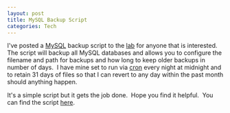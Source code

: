 ```yaml
--- 
layout: post
title: MySQL Backup Script
categories: Tech
---
```

I've posted a <a href="http://en.wikipedia.org/wiki/Mysql">MySQL</a> backup script to the <a href="http://cameronstokes.com/lab/">lab</a> for anyone that is interested.  The script will backup all MySQL databases and allows you to configure the filename and path for backups and how long to keep older backups in number of days.  I have mine set to run via <a href="http://en.wikipedia.org/wiki/Cron">cron</a> every night at midnight and to retain 31 days of files so that I can revert to any day within the past month should anything happen.

It's a simple script but it gets the job done.  Hope you find it helpful.  You can find the script <a href="http://lab.cameronstokes.com/bash/mysql-backup/">here</a>.
